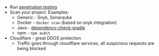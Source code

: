 * Run [penetration testing](penetration-testing)
* Scan your project. Examples:
    * Generic - Snyk, Sonarqube
    * Docker - `docker scan` (based on snyk integration)
    * Java - [dependency-check-gradle](https://github.com/dependency-check/dependency-check-gradle)
    * npm - `npm audit`
* Cloudflare - great DDOS protection
    * Traffic goes through cloudflare services, all suspicious requests are being blocked